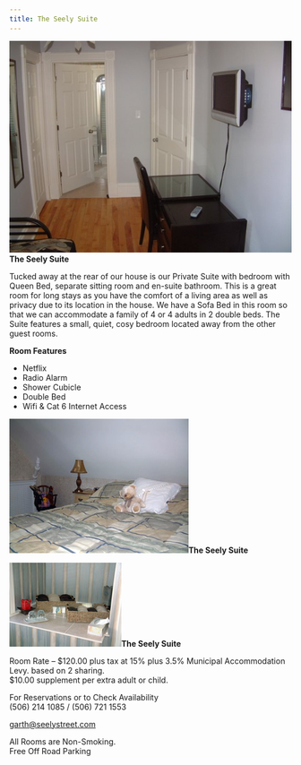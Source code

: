 ```yaml
---
title: The Seely Suite
---
```


![The Seely Suite](/img/seely-suite.jpg)**The Seely Suite**

Tucked away at the rear of our house is our Private Suite with bedroom with Queen Bed, separate sitting room and en-suite bathroom. This is a great room for long stays as you have the comfort of a living area as well as privacy due to its location in the house. We have a Sofa Bed in this room so that we can accommodate a family of 4 or 4 adults in 2 double beds. The Suite features a small, quiet, cosy bedroom located away from the other guest rooms.

**Room Features**

* Netflix
* Radio Alarm
* Shower Cubicle
* Double Bed
* Wifi & Cat 6 Internet Access

![The Seely Suite](/img/seely.jpg)**The Seely Suite**

![The Seely Suite](/img/seely1.jpg)**The Seely Suite**

Room Rate – $120.00 plus tax at 15% plus 3.5% Municipal Accommodation Levy. based on 2 sharing.  
$10.00 supplement per extra adult or child.

For Reservations or to Check Availability  
<i data-feather="phone"></i> (506) 214 1085 / (506) 721 1553
 
<i data-feather="mail"></i> <garth@seelystreet.com>
 
All Rooms are Non-Smoking.  
Free Off Road Parking
